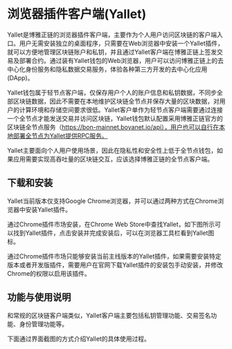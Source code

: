 # 浏览器插件客户端(Yallet)

Yallet是博雅正链的浏览器插件客户端，主要作为个人用户访问区块链的客户端入口。用户无需安装独立的桌面程序，只需要在Web浏览器中安装一个Yallet插件，就可以方便地管理区块链账户和私钥，并且通过Yallet客户端在博雅正链上签发交易及部署合约。通过装有Yallet钱包的Web浏览器，用户可以访问博雅正链上的去中心化身份服务和隐私数据交易服务，体验各种第三方开发的去中心化应用(DApp)。

Yallet钱包属于轻节点客户端，仅保存用户个人的账户信息和私钥数据，不同步全部区块链数据，因此不需要在本地维护区块链全节点并保存大量的区块数据，对用户的计算环境和存储空间要求很低。Yallet客户单作为轻节点客户端需要通过连接一个全节点才能发送交易并访问区块链，Yallet钱包默认配置采用博雅正链官方的区块链全节点服务（https://bon-mainnet.boyanet.io/api），用户也可以自行在本地部署全节点为Yallet提供RPC服务。

Yallet主要面向个人用户使用场景，因此在隐私性和安全性上低于全节点钱包，如果应用需要实现高吞吐量的区块链交互，应该选择博雅正链的全节点客户端。

## 下载和安装

Yallet当前版本仅支持Google Chrome浏览器，并可以通过两种方式在Chrome浏览器中安装Yallet插件。

通过Chrome插件市场安装，在Chrome Web Store中查找Yallet，如下图所示可以找到Yallet插件，点击安装并完成安装后，可以在浏览器工具栏看到Yallet图标。

通过Chrome插件市场只能够安装当前主线版本的Yallet插件，如果需要安装特定版本或者开发版插件，需要用户在官网下载Yallet插件的安装包手动安装，并修改Chrome的权限以启用该插件。 

## 功能与使用说明

和常规的区块链客户端类似，Yallet客户端主要包括私钥管理功能、交易签名功能、身份管理功能等。

下面通过界面截图的方式介绍Yallet的具体使用过程。
